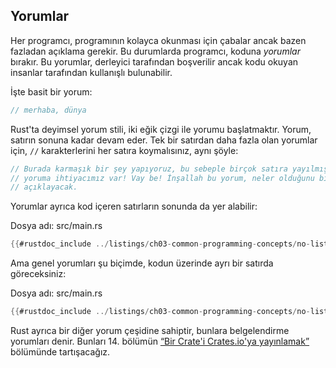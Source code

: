## Yorumlar

Her programcı, programının kolayca okunması için çabalar ancak bazen fazladan
açıklama gerekir. Bu durumlarda programcı, koduna *yorumlar* bırakır. Bu
yorumlar, derleyici tarafından boşverilir ancak kodu okuyan insanlar tarafından
kullanışlı bulunabilir.

İşte basit bir yorum:

```rust
// merhaba, dünya
```

Rust'ta deyimsel yorum stili, iki eğik çizgi ile yorumu başlatmaktır. Yorum,
satırın sonuna kadar devam eder. Tek bir satırdan daha fazla olan yorumlar için,
`//` karakterlerini her satıra koymalısınız, aynı şöyle:

```rust
// Burada karmaşık bir şey yapıyoruz, bu sebeple birçok satıra yayılmış bir
// yoruma ihtiyacımız var! Vay be! İnşallah bu yorum, neler olduğunu bize
// açıklayacak.
```

Yorumlar ayrıca kod içeren satırların sonunda da yer alabilir:

<span class="filename">Dosya adı: src/main.rs</span>

```rust
{{#rustdoc_include ../listings/ch03-common-programming-concepts/no-listing-24-comments-end-of-line/src/main.rs}}
```

Ama genel yorumları şu biçimde, kodun üzerinde ayrı bir satırda göreceksiniz:

<span class="filename">Dosya adı: src/main.rs</span>

```rust
{{#rustdoc_include ../listings/ch03-common-programming-concepts/no-listing-25-comments-above-line/src/main.rs}}
```

Rust ayrıca bir diğer yorum çeşidine sahiptir, bunlara belgelendirme yorumları
denir. Bunları 14. bölümün [“Bir Crate'i Crates.io'ya yayınlamak”][publishing]
bölümünde tartışacağız.

[publishing]: ch14-02-publishing-to-crates-io.html
